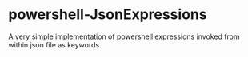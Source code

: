 # powershell-JsonExpressions
A very simple implementation of powershell expressions invoked from within json file as keywords.
